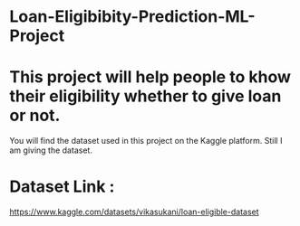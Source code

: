 # Loan-Eligibibity-Prediction-ML-Project

# This project will help people to khow their eligibility whether to give loan or not.


You will find the dataset used in this project on the Kaggle platform.
Still I am giving the dataset.

# Dataset Link :
https://www.kaggle.com/datasets/vikasukani/loan-eligible-dataset
